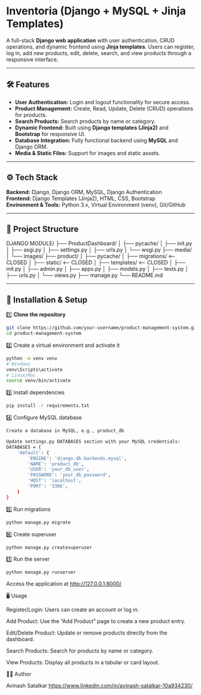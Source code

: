 # Inventoria (Django + MySQL + Jinja Templates)

A full-stack **Django web application** with user authentication, CRUD operations, and dynamic frontend using **Jinja templates**. Users can register, log in, add new products, edit, delete, search, and view products through a responsive interface.

---

## 🛠️ Features

- **User Authentication:** Login and logout functionality for secure access.
- **Product Management:** Create, Read, Update, Delete (CRUD) operations for products.
- **Search Products:** Search products by name or category.
- **Dynamic Frontend:** Built using **Django templates (Jinja2)** and **Bootstrap** for responsive UI.
- **Database Integration:** Fully functional backend using **MySQL** and Django ORM.
- **Media & Static Files:** Support for images and static assets.

---

## ⚙️ Tech Stack

**Backend:** Django, Django ORM, MySQL, Django Authentication  
**Frontend:** Django Templates (Jinja2), HTML, CSS, Bootstrap  
**Environment & Tools:** Python 3.x, Virtual Environment (venv), Git/GitHub

---

## 📂 Project Structure

DJANGO MODULE/
├── ProductDashboard/
│ ├── pycache/
│ ├── init.py
│ ├── asgi.py
│ ├── settings.py
│ ├── urls.py
│ └── wsgi.py
├── media/
│ └── images/
├── product/
│ ├── pycache/
│ ├── migrations/ <-- CLOSED
│ ├── static/ <-- CLOSED
│ ├── templates/ <-- CLOSED
│ ├── init.py
│ ├── admin.py
│ ├── apps.py
│ ├── models.py
│ ├── tests.py
│ ├── urls.py
│ └── views.py
├── manage.py
└── README.md


---

## 🚀 Installation & Setup

1️⃣ **Clone the repository**
```bash
git clone https://github.com/your-username/product-management-system.git
cd product-management-system
```
2️⃣ Create a virtual environment and activate it
```bash
python -m venv venv
# Windows
venv\Scripts\activate
# Linux/Mac
source venv/bin/activate
```
3️⃣ Install dependencies
```bash
pip install -r requirements.txt
```
4️⃣ Configure MySQL database
```bash
Create a database in MySQL, e.g., product_db

Update settings.py DATABASES section with your MySQL credentials:
DATABASES = {
    'default': {
        'ENGINE': 'django.db.backends.mysql',
        'NAME': 'product_db',
        'USER': 'your_db_user',
        'PASSWORD': 'your_db_password',
        'HOST': 'localhost',
        'PORT': '3306',
    }
}
```
5️⃣ Run migrations
```bash
python manage.py migrate
```
6️⃣ Create superuser
```bash
python manage.py createsuperuser
```
7️⃣ Run the server
```bash
python manage.py runserver
```
Access the application at http://127.0.0.1:8000/

🖥️ Usage

Register/Login: Users can create an account or log in.

Add Product: Use the “Add Product” page to create a new product entry.

Edit/Delete Product: Update or remove products directly from the dashboard.

Search Products: Search for products by name or category.

View Products: Display all products in a tabular or card layout.

👨‍💻 Author

Avinash Satalkar
https://www.linkedin.com/in/avinash-satalkar-10a934230/